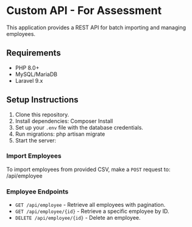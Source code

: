 # Custom API - For Assessment

This application provides a REST API for batch importing and managing employees.

## Requirements
- PHP 8.0+
- MySQL/MariaDB
- Laravel 9.x

## Setup Instructions
1. Clone this repository.
2. Install dependencies: Composer Install
3. Set up your `.env` file with the database credentials.
4. Run migrations: php artisan migrate
5. Start the server:

### Import Employees
To import employees from provided CSV, make a `POST` request to: /api/employee

### Employee Endpoints
- `GET /api/employee` - Retrieve all employees with pagination.
- `GET /api/employee/{id}` - Retrieve a specific employee by ID.
- `DELETE /api/employee/{id}` - Delete an employee.
